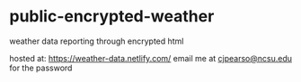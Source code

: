 # public-encrypted-weather
weather data reporting through encrypted html

hosted at: https://weather-data.netlify.com/
email me at cjpearso@ncsu.edu for the password
